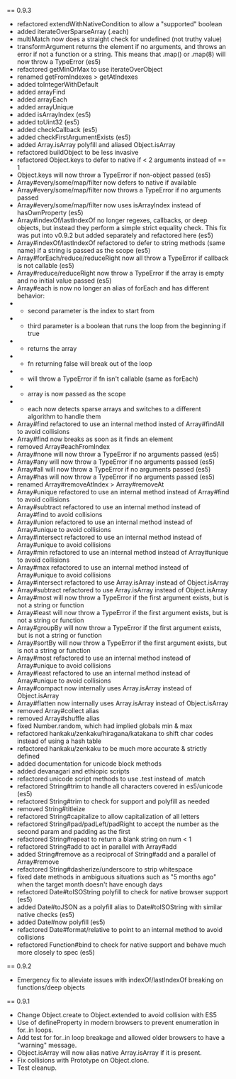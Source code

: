 == 0.9.3

- refactored extendWithNativeCondition to allow a "supported" boolean
- added iterateOverSparseArray (.each)
- multiMatch now does a straight check for undefined (not truthy value)
- transformArgument returns the element if no arguments, and throws an error if not a function or a string. This means that .map() or .map(8) will now throw a TypeError (es5)
- refactored getMinOrMax to use iterateOverObject
- renamed getFromIndexes > getAtIndexes
- added toIntegerWithDefault
- added arrayFind
- added arrayEach
- added arrayUnique
- added isArrayIndex (es5)
- added toUint32 (es5)
- added checkCallback (es5)
- added checkFirstArgumentExists (es5)
- added Array.isArray polyfill and aliased Object.isArray
- refactored buildObject to be less invasive
- refactored Object.keys to defer to native if < 2 arguments instead of == 1
- Object.keys will now throw a TypeError if non-object passed (es5)
- Array#every/some/map/filter now defers to native if available
- Array#every/some/map/filter now throws a TypeError if no arguments passed
- Array#every/some/map/filter now uses isArrayIndex instead of hasOwnProperty (es5)
- Array#indexOf/lastIndexOf no longer regexes, callbacks, or deep objects, but instead they perform a simple strict equality check. This fix was put into v0.9.2 but added separately and refactored here (es5)
- Array#indexOf/lastIndexOf refactored to defer to string methods (same name) if a string is passed as the scope (es5)
- Array#forEach/reduce/reduceRight now all throw a TypeError if callback is not callable (es5)
- Array#reduce/reduceRight now throw a TypeError if the array is empty and no initial value passed (es5)
- Array#each is now no longer an alias of forEach and has different behavior:
- * second parameter is the index to start from
- * third parameter is a boolean that runs the loop from the beginning if true
- * returns the array
- * fn returning false will break out of the loop
- * will throw a TypeError if fn isn't callable (same as forEach)
- * array is now passed as the scope
- * each now detects sparse arrays and switches to a different algorithm to handle them
- Array#find refactored to use an internal method insted of Array#findAll to avoid collisions
- Array#find now breaks as soon as it finds an element
- removed Array#eachFromIndex
- Array#none will now throw a TypeError if no arguments passed (es5)
- Array#any  will now throw a TypeError if no arguments passed (es5)
- Array#all  will now throw a TypeError if no arguments passed (es5)
- Array#has  will now throw a TypeError if no arguments passed (es5)
- renamed Array#removeAtIndex > Array#removeAt
- Array#unique   refactored to use an internal method instead of Array#find to avoid collisions
- Array#subtract refactored to use an internal method instead of Array#find to avoid collisions
- Array#union refactored to use an internal method instead of Array#unique to avoid collisions
- Array#intersect refactored to use an internal method instead of Array#unique to avoid collisions
- Array#min refactored to use an internal method instead of Array#unique to avoid collisions
- Array#max refactored to use an internal method instead of Array#unique to avoid collisions
- Array#intersect refactored to use Array.isArray instead of Object.isArray
- Array#subtract  refactored to use Array.isArray instead of Object.isArray
- Array#most will now throw a TypeError if the first argument exists, but is not a string or function
- Array#least will now throw a TypeError if the first argument exists, but is not a string or function
- Array#groupBy will now throw a TypeError if the first argument exists, but is not a string or function
- Array#sortBy will now throw a TypeError if the first argument exists, but is not a string or function
- Array#most refactored to use an internal method instead of Array#unique to avoid collisions
- Array#least refactored to use an internal method instead of Array#unique to avoid collisions
- Array#compact now internally uses Array.isArray instead of Object.isArray
- Array#flatten now internally uses Array.isArray instead of Object.isArray
- removed Array#collect alias
- removed Array#shuffle alias
- fixed Number.random, which had implied globals min & max
- refactored hankaku/zenkaku/hiragana/katakana to shift char codes instead of using a hash table
- refactored hankaku/zenkaku to be much more accurate & strictly defined
- added documentation for unicode block methods
- added devanagari and ethiopic scripts
- refactored unicode script methods to use .test instead of .match
- refactored String#trim to handle all characters covered in es5/unicode (es5)
- refactored String#trim to check for support and polyfill as needed
- removed String#titleize
- refactored String#capitalize to allow capitalization of all letters
- refactored String#pad/padLeft/padRight to accept the number as the second param and padding as the first
- refactored String#repeat to return a blank string on num < 1
- refactored String#add to act in parallel with Array#add
- added String#remove as a reciprocal of String#add and a parallel of Array#remove
- refactored String#dasherize/underscore to strip whitespace
- fixed date methods in ambiguous situations such as "5 months ago" when the target month doesn't have enough days
- refactored Date#toISOString polyfill to check for native browser support (es5)
- added Date#toJSON as a polyfill alias to Date#toISOString with similar native checks (es5)
- added Date#now polyfill (es5)
- refactored Date#format/relative to point to an internal method to avoid collisions
- refactored Function#bind to check for native support and behave much more closely to spec (es5)

== 0.9.2

- Emergency fix to alleviate issues with indexOf/lastIndexOf breaking on functions/deep objects

== 0.9.1

- Change Object.create to Object.extended to avoid collision with ES5
- Use of defineProperty in modern browsers to prevent enumeration in for..in loops.
- Add test for for..in loop breakage and allowed older browsers to have a "warning" message.
- Object.isArray will now alias native Array.isArray if it is present.
- Fix collisions with Prototype on Object.clone.
- Test cleanup.

